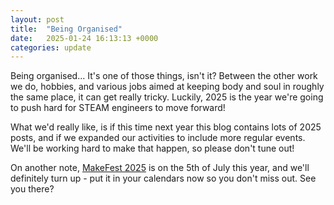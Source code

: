 ```yaml
---
layout: post
title:  "Being Organised"
date:   2025-01-24 16:13:13 +0000
categories: update
---
```

Being organised... It's one of those things, isn't it? Between the other work we do, hobbies, and various jobs aimed at keeping body and soul in roughly the same place, it can get really tricky. Luckily, 2025 is the year we're going to push hard for STEAM engineers to move forward!

What we'd really like, is if this time next year this blog contains lots of 2025 posts, and if we expanded our activities to include more regular events. We'll be working hard to make that happen, so please don't tune out!

On another note, [MakeFest 2025](https://liverpoolmakefest.org/) is on the 5th of July this year, and we'll definitely turn up - put it in your calendars now so you don't miss out. See you there? 
